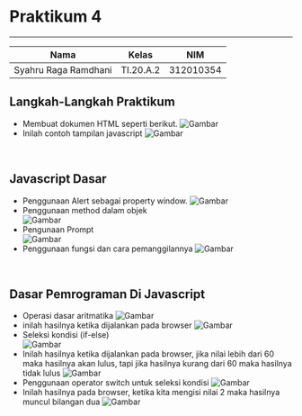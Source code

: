 # **Praktikum 4**
  ---------------
|Nama			|Kelas		|NIM		|
|-----			|-----		|-----		|
|Syahru	Raga Ramdhani	|TI.20.A.2	|312010354	|

## **Langkah-Langkah Praktikum**
* Membuat dokumen HTML seperti berikut.
![Gambar](/gambar/Capture2.PNG)
* Inilah contoh tampilan javascript
![Gambar](/gambar/Capture1.PNG)
</br>

## **Javascript Dasar**
* Penggunaan Alert sebagai property window.
![Gambar](/gambar/Capture3.PNG)
* Penggunaan method dalam objek</br>
![Gambar](/gambar/Capture4.PNG)
* Pengunaan Prompt</br>
![Gambar](/gambar/Capture5.PNG)
* Penggunaan fungsi dan cara pemanggilannya
![Gambar](/gambar/Capture6.PNG)
</br>

## **Dasar Pemrograman Di Javascript**
* Operasi dasar aritmatika
![Gambar](/gambar/Capture7.PNG)
* inilah hasilnya ketika dijalankan pada browser
![Gambar](/gambar/Capture8.PNG)
* Seleksi kondisi (if-else)</br>
![Gambar](/gambar/Capture9.PNG)
* Inilah hasilnya ketika dijalankan pada browser, jika nilai lebih dari 60 maka hasilnya akan lulus, tapi jika hasilnya kurang dari 60 maka hasilnya tidak lulus
![Gambar](/gambar/Capture10.PNG)
* Penggunaan operator switch untuk seleksi kondisi
![Gambar](/gambar/Capture11.PNG)
* Inilah hasilnya pada browser, ketika kita mengisi nilai 2 maka hasilnya muncul bilangan dua
![Gambar](/gambar/Capture12.PNG)